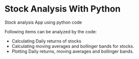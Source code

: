 # Stock Analysis With Python
Stock analysis App using python code

Following items can be analyzed by the code:
* Calculating Daily returns of stocks
* Calculating moving averages and bollinger bands for stocks.
* Plotting Daily returns, moving averages and bollinger bands. 
